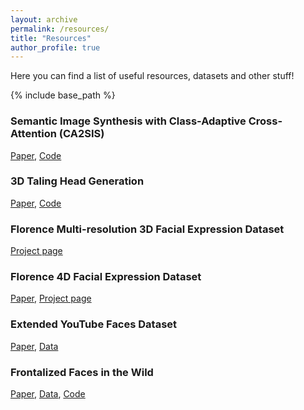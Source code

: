 ```yaml
---
layout: archive
permalink: /resources/
title: "Resources"
author_profile: true
---
```


Here you can find a list of useful resources, datasets and other stuff!

{% include base_path %}

### Semantic Image Synthesis with Class-Adaptive Cross-Attention (CA2SIS)
[Paper](https://arxiv.org/pdf/2308.16071.pdf), [Code](https://github.com/TFonta/CA2SIS)

### 3D Taling Head Generation
[Paper](https://arxiv.org/pdf/2306.01415.pdf), [Code](https://github.com/FedeNoce/s2l-s2d)

### Florence Multi-resolution 3D Facial Expression Dataset
[Project page](https://www.micc.unifi.it/resources/datasets/florence-multi-resolution-3d-facial-expression-dataset/)

### Florence 4D Facial Expression Dataset
[Paper](https://ieeexplore.ieee.org/document/10042606), [Project page](http://www.micc.unifi.it/resources/datasets/florence-4d-facial-expression/)

### Extended YouTube Faces Dataset
[Paper](https://www.micc.unifi.it/wp-content/uploads/2019/01/ICPR_2018.pdf), [Data](https://www.micc.unifi.it/resources/datasets/e-ytf/)

### Frontalized Faces in the Wild 
[Paper](https://ieeexplore.ieee.org/stamp/stamp.jsp?arnumber=7899774), [Data](https://www.micc.unifi.it/resources/datasets/frontalized-faces-in-the-wild/), [Code](https://github.com/clferrari/Effective3D-based-frontalization)